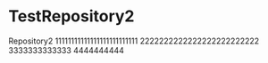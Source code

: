 # TestRepository2
Repository2
11111111111111111111111111
2222222222222222222222222
3333333333333
4444444444

